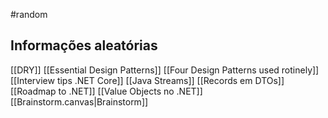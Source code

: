 #random
## Informações aleatórias

[[DRY]]
[[Essential Design Patterns]]
[[Four Design Patterns used rotinely]]
[[Interview tips .NET Core]]
[[Java Streams]]
[[Records em DTOs]]
[[Roadmap to .NET]]
[[Value Objects no .NET]]
[[Brainstorm.canvas|Brainstorm]]
